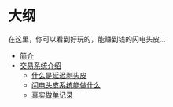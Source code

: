 # 大纲
在这里，你可以看到好玩的，能赚到钱的闪电头皮...
* [简介](README.md)
* [交易系统介绍](jieshao/jieshao.md)
   * [什么是延迟剥头皮](jieshao/smsycbtp.md)
   * [闪电头皮系统能做什么](jieshao/whatcando.md)
   * [真实做单记录](jieshao/realhistory.md)


<script>
alert("asd");
</script>